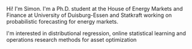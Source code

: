 Hi! I'm Simon. I'm a Ph.D. student at the House of Energy Markets and Finance at University of Duisburg-Essen and Statkraft working on probabilistic forecasting for energy markets. 

I'm interested in distributional regression, online statistical learning and operations research methods for asset optimization
